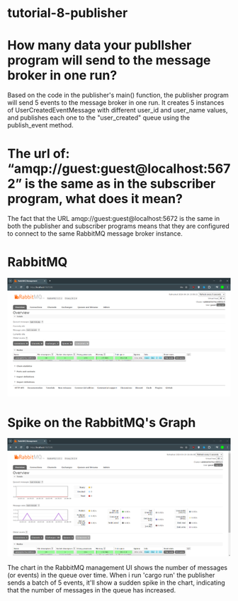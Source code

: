 # tutorial-8-publisher

# How many data your publlsher program will send to the message broker in one run?

Based on the code in the publisher's main() function, the publisher program will send 5 events to the message broker in one run. It creates 5 instances of UserCreatedEventMessage with different user_id and user_name values, and publishes each one to the "user_created" queue using the publish_event method.

# The url of: “amqp://guest:guest@localhost:5672” is the same as in the subscriber program, what does it mean?

The fact that the URL amqp://guest:guest@localhost:5672 is the same in both the publisher and subscriber programs means that they are configured to connect to the same RabbitMQ message broker instance.

# RabbitMQ

![alt text](image.png)

# Spike on the RabbitMQ's Graph

![alt text](image-1.png)

The chart in the RabbitMQ management UI shows the number of messages (or events) in the queue over time. When i run 'cargo run' the publisher sends a batch of 5 events, it'll show a sudden spike in the chart, indicating that the number of messages in the queue has increased.
